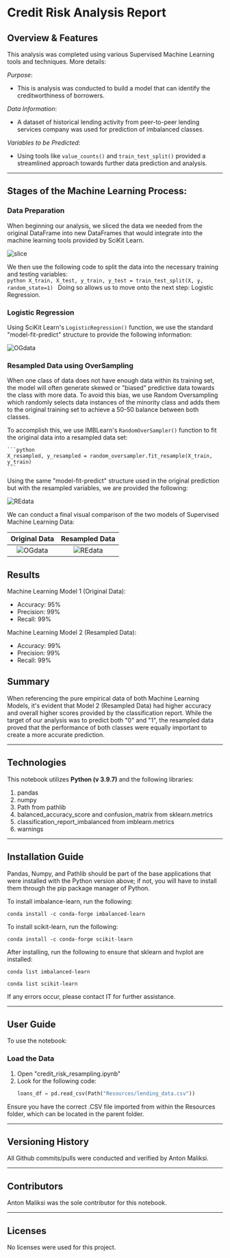 # Credit Risk Analysis Report

## Overview & Features

This analysis was completed using various Supervised Machine Learning tools and techniques. More details:

*Purpose*:
* This is analysis was conducted to build a model that can identify the creditworthiness of borrowers.

*Data Information*:
* A dataset of historical lending activity from peer-to-peer lending services company was used for prediction of imbalanced classes.

*Variables to be Predicted*:
* Using tools like ```value_counts()``` and ```train_test_split()``` provided a streamlined approach towards further data prediction and analysis.

---

## Stages of the Machine Learning Process:

### Data Preparation

When beginning our analysis, we sliced the data we needed from the original DataFrame into new DataFrames that would integrate into the machine learning tools provided by SciKit Learn.

![slice](https://github.com/antonmaliksi/FinTechModule12Challenge/blob/main/Readme%20Resources/slice.PNG)

We then use the following code to split the data into the necessary training and testing variables: <br>
    ```python
    X_train, X_test, y_train, y_test = train_test_split(X, y, random_state=1)
    ```
Doing so allows us to move onto the next step: Logistic Regression.

### Logistic Regression

Using SciKit Learn's ```LogisticRegression()``` function, we use the standard "model-fit-predict" structure to provide the following information:

![OGdata](https://github.com/antonmaliksi/FinTechModule12Challenge/blob/main/Readme%20Resources/OGdata.PNG)

### Resampled Data using OverSampling

When one class of data does not have enough data within its training set, the model will often generate skewed or "biased" predictive data towards the class with more data. To avoid this bias, we use Random Oversampling which randomly selects data instances of the minority class and adds them to the original training set to achieve a 50-50 balance between both classes.

To accomplish this, we use IMBLearn's ```RandomOverSampler()``` function to fit the original data into a resampled data set:

    ```python
    X_resampled, y_resampled = random_oversampler.fit_resample(X_train, y_train)
    ```
Using the same "model-fit-predict" structure used in the original prediction but with the resampled variables, we are provided the following:

![REdata](https://github.com/antonmaliksi/FinTechModule12Challenge/blob/main/Readme%20Resources/REdata.PNG)

We can conduct a final visual comparison of the two models of Supervised Machine Learning Data:

Original Data                        |  Resampled Data
:----------------------------------------:|:----------------------------------------:
![OGdata](https://github.com/antonmaliksi/FinTechModule12Challenge/blob/main/Readme%20Resources/OGdata.PNG)  | ![REdata](https://github.com/antonmaliksi/FinTechModule12Challenge/blob/main/Readme%20Resources/REdata.PNG)

## Results

Machine Learning Model 1 (Original Data):
* Accuracy: 95%
* Precision: 99%
* Recall: 99%

Machine Learning Model 2 (Resampled Data):
* Accuracy: 99%
* Precision: 99%
* Recall: 99%

## Summary
When referencing the pure empirical data of both Machine Learning Models, it's evident that Model 2 (Resampled Data) had higher accuracy and overall higher scores provided by the classification report.
While the target of our analysis was to predict both "0" and "1", the resampled data proved that the performance of both classes were equally important to create a more accurate prediction.

---

## Technologies

This notebook utilizes **Python (v 3.9.7)** and the following libraries:

1. pandas
2. numpy
3. Path from pathlib
4. balanced_accuracy_score and confusion_matrix from sklearn.metrics
5. classification_report_imbalanced from imblearn.metrics
6. warnings

---

## Installation Guide
Pandas, Numpy, and Pathlib should be part of the base applications that were installed with the Python version above; if not, you will have to install them through the pip package manager of Python.

To install imbalance-learn, run the following:

   
    conda install -c conda-forge imbalanced-learn
   

To install scikit-learn, run the following:

    
    conda install -c conda-forge scikit-learn
    
    
    
After installing, run the following to ensure that sklearn and hvplot are installed:

    
    conda list imbalanced-learn
    
    conda list scikit-learn
    
    
If any errors occur, please contact IT for further assistance.

---

## User Guide
To use the notebook:

### Load the Data
1. Open "credit_risk_resampling.ipynb"
2. Look for the following code:
    ```python
    loans_df = pd.read_csv(Path("Resources/lending_data.csv"))
    ```
Ensure you have the correct .CSV file imported from within the Resources folder, which can be located in the parent folder.

---

## Versioning History
All Github commits/pulls were conducted and verified by Anton Maliksi.

---

## Contributors
Anton Maliksi was the sole contributor for this notebook.

---

## Licenses
No licenses were used for this project.